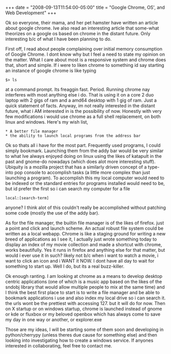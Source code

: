 +++
date = "2008-09-13T11:54:00-05:00"
title = "Google Chrome, OS', and Web Development"
+++

Ok so everyone, their mama, and her pet hamster have written an article about google chrome. Ive also read an interesting article that some-what theorizes on a google os based on chrome in the distant future. Only interesting b/c of what I have been planning to do.

First off, I read about people complaining over initial memory consumption of Google Chrome. I dont know why but I feel a need to state my opinion on the matter. What I care about most is a responsive system and chrome does that, short and simple. If i were to liken chrome to something id say starting an instance of google chrome is like typing

```
$> ls
```

at a command prompt. Its freaggin fast. Period. Running chrome nay interferes with most anything else i do. That is using it on a core 2 duo laptop with 2 gigs of ram and a amd64 desktop with 1 gig of ram. Just a quick statement of facts. Anyway, im not really interested in the distant future, what i AM interested in is the possibility of now. Honestly with very few modifications i would use chrome as a full shell replacement, on both linux and windows. Here's my wish list,

    * A better file manager
    * the ability to launch local programs from the address bar

Ok so thats all i have for the most part. Frequently used programs, I could simply bookmark. Launching them from the addy bar would be very similar to what Ive always enjoyed doing on linux using the likes of katapult in the past and gnome-do nowadays (which does alot more interesting stuff). Ubiquity is a mozilla project that has a similarly driven concept of a type-into pop console to accomplish tasks (a little more complex than just launching a program). To accomplish this my local computer would need to be indexed or the standard entries for programs installed would need to be, but id prefer the first so i can search my computer for a file

```
local:[search-term]
```

anyone? I think alot of this couldn't really be accomplished without patching some code (mostly the use of the addy bar).

As for the file manager, the builtin file manager is of the likes of firefox. just a point and click and launch scheme. An actual robust file system could be written as a local webapp. Chrome is like a staging ground for writing a new breed of applications as I see it, I actually just wrote something today to display an index of my movie collection and made a shortcut with chrome, works beautifully. Yes it runs in firefox and anything else for that matter, but would i ever use it in such? likely not b/c when i want to watch a movie, i want to click an icon and i WANT it NOW. I dont have all day to wait for something to start up. Well I do, but its a real buzz-killer.

Ok enough ranting. I am looking at chrome as a means to develop desktop centric applications (one of which is a music app based on the likes of the sndobj library that would allow multiple people to mix at the same time) and I think the best first place to start is to write a file manager and be able to bookmark applications i use and also index my local drive so i can search it. the urls wont be the prettiest with accessing 127. but it will do for now. Then on X startup or on windows startup, chrome is launched instead of gnome or kde or fluxbox or my beloved openbox which has always come to save my day in one way or another, or explorer.exe

Those are my ideas, I will be starting some of them soon and developing in python/cherrypy (unless theres due cause for something else) and then looking into investigating how to create a windows service. If anyones interested in collaborating, feel free to contact me.
